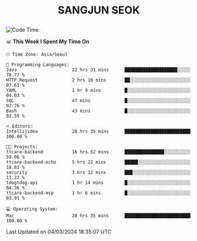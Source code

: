 <h1>
 <p align="center">
   SANGJUN SEOK
 </p>
</h1>

<!--START_SECTION:waka-->
![Code Time](http://img.shields.io/badge/Code%20Time-3%2C331%20hrs%2040%20mins-blue)

📊 **This Week I Spent My Time On** 

```text
🕑︎ Time Zone: Asia/Seoul

💬 Programming Languages: 
Java                     22 hrs 31 mins      ████████████████████░░░░░   78.77 % 
HTTP Request             2 hrs 10 mins       ██░░░░░░░░░░░░░░░░░░░░░░░   07.61 % 
YAML                     1 hr 9 mins         █░░░░░░░░░░░░░░░░░░░░░░░░   04.03 % 
SQL                      47 mins             █░░░░░░░░░░░░░░░░░░░░░░░░   02.76 % 
Bash                     43 mins             █░░░░░░░░░░░░░░░░░░░░░░░░   02.55 % 

🔥 Editors: 
Intellijidea             28 hrs 35 mins      █████████████████████████   100.00 % 

🐱‍💻 Projects: 
ttcare-backend           16 hrs 52 mins      ███████████████░░░░░░░░░░   59.06 % 
ttcare-backend-echo      5 hrs 22 mins       █████░░░░░░░░░░░░░░░░░░░░   18.81 % 
security                 3 hrs 12 mins       ███░░░░░░░░░░░░░░░░░░░░░░   11.22 % 
tdogtdog-api             1 hr 14 mins        █░░░░░░░░░░░░░░░░░░░░░░░░   04.36 % 
ttcare-backend-mvp       1 hr 6 mins         █░░░░░░░░░░░░░░░░░░░░░░░░   03.91 % 

💻 Operating System: 
Mac                      28 hrs 35 mins      █████████████████████████   100.00 % 
```


 Last Updated on 04/03/2024 18:35:07 UTC
<!--END_SECTION:waka-->
